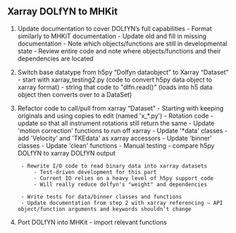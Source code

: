 Xarray DOLfYN to MHKit
----------------------
1. Update documentation to cover DOLfYN’s full capabilities
		- Format similarly to MHKiT documentation
		- Update old and fill in missing documentation
		- Note which objects/functions are still in developmental state
		- Review entire code and note where objects/functions and their dependencies are located
		
2. Switch base datatype from h5py “Dolfyn dataobject” to Xarray “Dataset”
		- start with xarray_testing2.py (code to convert h5py data object to xarray format)
		- string that code to "dlfn.read()" (loads into h5 data object then converts over to a DataSet)

3. Refactor code to call/pull from xarray “Dataset”
		- Starting with keeping originals and using copies to edit (named 'x_*.py')
		- Rotation code - update so that all instrument rotations still return the same
		- Update 'motion correction' functions to run off xarray
		- Update '*data' classes - add 'Velocity' and 'TKEdata' as xarray accessors
		- Update 'binner' classes
		- Update 'clean' functions
		- Manual testing - compare h5py DOLfYN to xarray DOLfYN output
		
		- Rewrite I/O code to read binary data into xarray datasets
			- Test-driven development for this part
			- Current IO relies on a heavy level of h5py support code
			- Will really reduce dolfyn's "weight" and dependencies
		
		- Write tests for data/binner classes and functions
		- Update documentation from step 2 with xarray referencing – API object/function arguments and keywords shouldn’t change
		
4. Port DOLfYN into MHKit
		- import relevant functions
